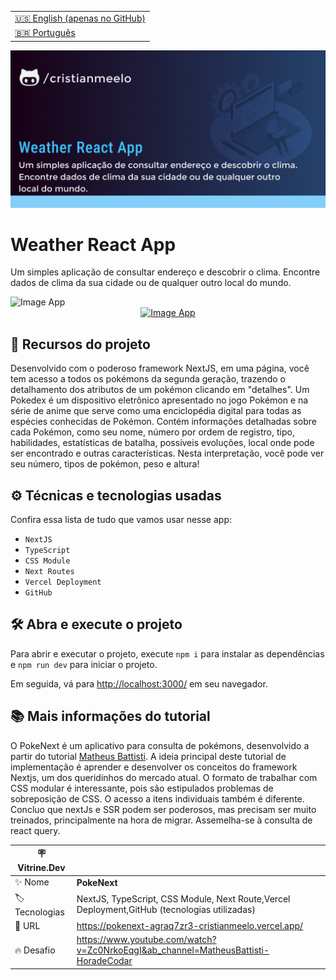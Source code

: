 <table align="right">
  <tr>
    <td>
      <a href="README-EN.md">🇺🇸 English (apenas no GitHub)</a>
    </td>
  </tr>
  <tr>
    <td>
      <a href="README.md">🇧🇷 Português</a>
    </td>
  </tr>
</table>

![](https://github.com/cristianmeelo/react-app-weather-forecast/blob/main/thumbnail.png?raw=true#vitrinedev)

# Weather React App

Um simples aplicação de consultar endereço e descobrir o clima. Encontre dados de clima da sua cidade ou de qualquer outro local do mundo.

<img src="screencapture.png" alt="Image App" >
<div align="center">
<a href="https://pokenext-agraq7zr3-cristianmeelo.vercel.app/">
  <img src="https://img.shields.io/badge/-confira%20aqui-lightgrey" alt="Image App" >
</a>
</div>

## 🔨 Recursos do projeto

Desenvolvido com o poderoso framework NextJS, em uma página, você tem acesso a todos os pokémons da segunda geração, trazendo o detalhamento dos atributos de um pokémon clicando em "detalhes". Um Pokedex é um dispositivo eletrônico apresentado no jogo Pokémon e na série de anime que serve como uma enciclopédia digital para todas as espécies conhecidas de Pokémon. Contém informações detalhadas sobre cada Pokémon, como seu nome, número por ordem de registro, tipo, habilidades, estatísticas de batalha, possíveis evoluções, local onde pode ser encontrado e outras características. Nesta interpretação, você pode ver seu número, tipos de pokémon, peso e altura!

## ⚙️ Técnicas e tecnologias usadas

Confira essa lista de tudo que vamos usar nesse app:

- `NextJS`
- `TypeScript`
- `CSS Module`
- `Next Routes`
- `Vercel Deployment`
- `GitHub`

## 🛠️ Abra e execute o projeto

Para abrir e executar o projeto, execute `npm i` para instalar as dependências e `npm run dev` para iniciar o projeto.

Em seguida, vá para <a href="http://localhost:3000/">http://localhost:3000/</a> em seu navegador.

## 📚 Mais informações do tutorial

O PokeNext é um aplicativo para consulta de pokémons, desenvolvido a partir do tutorial [Matheus Battisti](https://www.youtube.com/@MatheusBattisti).
A ideia principal deste tutorial de implementação é aprender e desenvolver os conceitos do framework Nextjs, um dos queridinhos do mercado atual. O formato de trabalhar com CSS modular é interessante, pois são estipulados problemas de sobreposição de CSS. O acesso a itens individuais também é diferente. Concluo que nextJs e SSR podem ser poderosos, mas precisam ser muito treinados, principalmente na hora de migrar. Assemelha-se à consulta de react query.

| :placard: Vitrine.Dev |                                                                                              |
| --------------------- | -------------------------------------------------------------------------------------------- |
| :sparkles: Nome       | **PokeNext**                                                                                 |
| :label: Tecnologias   | NextJS, TypeScript, CSS Module, Next Route,Vercel Deployment,GitHub (tecnologias utilizadas) |
| :rocket: URL          | https://pokenext-agraq7zr3-cristianmeelo.vercel.app/                                         |
| :fire: Desafio        | https://www.youtube.com/watch?v=Zc0NrkoEqgI&ab_channel=MatheusBattisti-HoradeCodar           |

